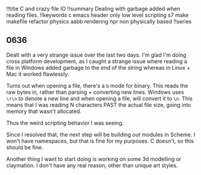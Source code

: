!!title C and crazy file IO
!!summary Dealing with garbage added when reading files.
!!keywords c emacs header only low level scripting s7 make makefile refactor physics aabb rendering npr non physically based
!!series 

## 0636

Dealt with a very strange issue over the last two days. I'm glad I'm doing cross platform development, as I caught a strange issue where reading a file in Windows added garbage to the end of the string whereas in Linux + Mac it worked flawlessly. 

Turns out when opening a file, there's a `b` mode for binary. This reads the raw bytes in, rather than parsing + converting new lines. Windows uses `\r\n` to denote a new line and when opening a file, will convert it to `\n`. This means that I was reading N characters PAST the actual file size, going into memory that wasn't allocated. 

Thus the weird scripting behavior I was seeing. 

Since I resolved that, the next step will be building out modules in Scheme. I won't have namespaces, but that is fine for my purposes. C doesn't, so this should be fine.

Another thing I want to start doing is working on some 3d modelling or claymation. I don't have any real reason, other than unique art styles. 